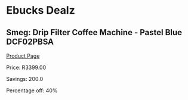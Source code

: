 
# Ebucks Dealz
## Smeg: Drip Filter Coffee Machine - Pastel Blue DCF02PBSA
[Product Page](https://www.ebucks.com/web/shop/productSelected.do?prodId=1158881399&catId=1196428103)

Price: R3399.00

Savings: 200.0

Percentage off: 40%
	